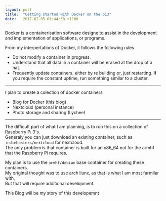 ```yaml
---
layout: post
title:  "Getting started with Docker on the pi3"
date:   2017-02-05 01:44:58 +1100
---
```

Docker is a containerisation software designe to assist in the development and implementation of applications, or programs.  

From my interpertations of Docker, it follows the following rules
 * Do not modify a container in progress.
 * Understand that all data in a container will be erased at the drop of a hat.
 * Frequently update containers, either by re building or, just restarting.  If you require the constant uptime, run something similar to a cluster.

---

I plan to create a colection of docker containers  

 * Blog for Docker (this blog)
 * Nextcloud (personal instance)
 * Photo storage and sharing (Lychee)

---

The difficult part of what I am planning, is to run this on a collection of Raspberry Pi 3's.  
Generaly you can just download an existing container, such as `indiehosters/nextcloud` for nextcloud.  
The only problem is that container is built for an x86_64 not for the armhf that the Raspberry Pi requires.  

My plan is to use the `armhf/debian` base container for creating these containers.  
My original thought was to use arch liunx, as that is what I am most farmilar with,  
But that will require additional development.

This Blog will be my story of this developemnt


